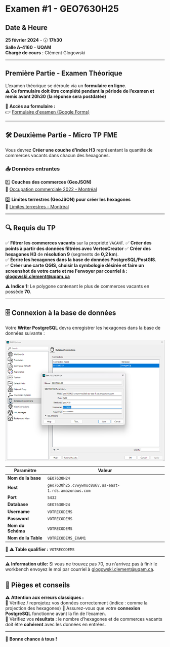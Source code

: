 # Examen #1 - GEO7630H25
 
##  Date & Heure
**25 février 2024** - 🕠 **17h30**  
**Salle A-4160** - **UQAM**  
**Chargé de cours** : Clément Glogowski  
 
---
 
## **Première Partie - Examen Théorique**
L’examen théorique se déroule via un **formulaire en ligne**.  
**⚠️ Ce formulaire doit être complété pendant la période de l’examen et remis avant 20h30 (la réponse sera postdatée)**
 
🔗 **Accès au formulaire :**  
👉 [Formulaire d'examen (Google Forms)](https://docs.google.com/forms/d/e/1FAIpQLSfz30rCQ7wUpP9Y4IUTsom7hUdeFqnoIqoijdfUjQ2nkopy5g/viewform?usp=sharing)
 
---
 
## 🛠 **Deuxième Partie - Micro TP FME**
Vous devrez **Créer une couche d’index H3** représentant la quantité de commerces vacants dans chacun des hexagones.
 
### **📥 Données entrantes**
 
1️⃣ **Couches des commerces (GeoJSON)**  
🔗 [Occupation commerciale 2022 - Montréal](https://donnees.montreal.ca/fr/dataset/f8582c4d-a933-4306-bb27-d883e13dd207/resource/6d874afd-f053-4a9a-8bbd-703b9bddb8d3/download/occupation-commerciale-2024.geojson)
 
2️⃣ **Limites terrestres (GeoJSON) pour créer les hexagones**  
🔗 [Limites terrestres - Montréal](https://data.montreal.ca/dataset/b628f1da-9dc3-4bb1-9875-1470f891afb1/resource/92cb062a-11be-4222-9ea5-867e7e64c5ff/download/limites-terrestres.geojson)
 
---
 
## **🔍 Requis du TP**
✅ **Filtrer les commerces vacants** sur la propriété `VACANT`. 
✅ **Créer des points à partir des données filtrées avec VertexCreator** 
✅ **Créer des hexagones H3** de **résolution 9** (segments de **0,2 km**).  
✅ **Écrire les hexagones dans la base de données PostgreSQL/PostGIS**.  
✅ **Créer une carte QGIS, choisir la symbologie désirée et faire un screenshot de votre carte et me l'envoyer par courriel à : glogowski.clement@uqam.ca**

⚠️ **Indice 1:** Le polygone contenant le plus de commerces vacants en possède **70**.

---
 
## 🗄 **Connexion à la base de données**
Votre **Writer PostgreSQL** devra enregistrer les hexagones dans la base de données suivante :
 
![alt text](image.png)

| **Paramètre** | **Valeur** |
|--------------|-----------|
| **Nom de la base** | `GEO7630H24` |
| **Host** | `geo7630h25.cvwywmuc8u6v.us-east-1.rds.amazonaws.com` |
| **Port** | `5432` |
| **Database** | `GEO7630H24` |
| **Username** | `VOTRECODEMS` |
| **Password** | `VOTRECODEMS` |
| **Nom du Schéma** | `VOTRECODEMS` |
| **Nom de la Table** | `VOTRECODEMS_EXAM1` |
 
📌 **⚠️ Table qualifier :** `VOTRECODEMS`
 
---

 ⚠️ **Information utile:** Si vous ne trouvez pas 70, ou n'arrivez pas à finir le workbench envoyez le moi par courriel à glogowski.clement@uqam.ca.

## 🛑 **Pièges et conseils**
⚠ **Attention aux erreurs classiques :**  
🔹 Vérifiez / reprojetez vos données correctement (indice : comme la projection des hexagones)
🔹 Assurez-vous que votre **connexion PostgreSQL** fonctionne avant la fin de l’examen.  
🔹 Vérifiez vos **résultats** : le nombre d’hexagones et de commerces vacants doit être **cohérent** avec les données en entrées.
 
---
 
🚀 **Bonne chance à tous !**